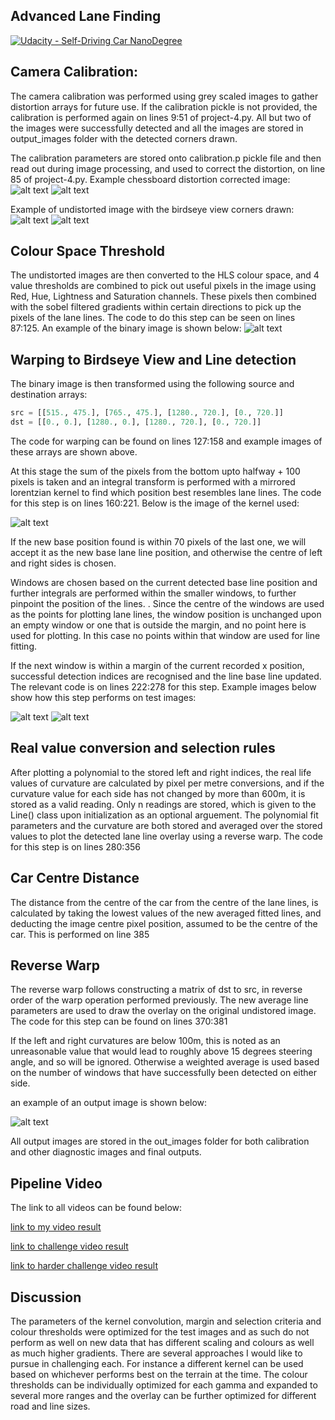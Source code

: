 ## Advanced Lane Finding
[![Udacity - Self-Driving Car NanoDegree](https://s3.amazonaws.com/udacity-sdc/github/shield-carnd.svg)](http://www.udacity.com/drive)  

Camera Calibration:
---
The camera calibration was performed using grey scaled images to gather distortion arrays for future use. 
If the calibration pickle is not provided, the calibration is performed again on lines 9:51 of project-4.py.
All but two of the images were successfully detected and all the images are stored in output_images folder 
with the detected corners drawn. 

The calibration parameters are stored onto calibration.p pickle file and then read out
during image processing, and used to correct the distortion, on line 85 of project-4.py.
Example chessboard distortion corrected image:
![alt text](camera_cal/calibration2.jpg "Originl")
![alt text](output_images/calibration2.jpg "Corrected")

Example of undistorted image with the birdseye view corners drawn:
![alt text](output_images/warp_highlighted.png "Description goes here")
![alt text](output_images/warp_highlighted2.png "Description goes here")

Colour Space Threshold
---

The undistorted images are then converted to the HLS colour space, and 4 value thresholds are combined 
to pick out useful pixels in the image using Red, Hue, Lightness and Saturation channels. 
These pixels then combined with the sobel filtered gradients within certain
directions to pick up the pixels of the lane lines. The code to do this step can be seen
on lines 87:125. An example of the binary image is shown below:
![alt text](output_images/binary_image.png "binary extracted image")

Warping to Birdseye View and Line detection
---

The binary image is then transformed using the following source and destination arrays:
```python
src = [[515., 475.], [765., 475.], [1280., 720.], [0., 720.]] 
dst = [[0., 0.], [1280., 0.], [1280., 720.], [0., 720.]]
```
The code for warping can be found on lines 127:158 and example images of these arrays are shown above.

At this stage the sum of the pixels from the bottom upto halfway + 100 pixels is taken
and an integral transform is performed with a mirrored lorentzian kernel to 
find which position best resembles lane lines. The code for this step is on lines 160:221. 
Below is the image of the kernel used:

![alt text](output_images/mirrored_lorentzian.png "kernel image")

If the new base position found is within 70 pixels of the last one, we will accept it as
the new base lane line position, and otherwise the centre of left and right sides is chosen.

Windows are chosen based on the current detected base line position and further integrals
are performed within the smaller windows, to further pinpoint the position of the lines.
. Since the centre of the windows are used as the points for plotting lane lines, the window position is unchanged upon an empty window or one that is outside the margin, and no point here is used for plotting.
In this case no points within that window are used for line fitting. 

If the next window is within a margin of the current recorded x position, successful
 detection indices are recognised and the line base line updated.
The relevant code is on lines
222:278 for this step. Example images below show how this step performs on test images:

![alt text](output_images/plotted_mask.png "plotted image")
![alt text](output_images/plotted_mask3.png "plotted image")

Real value conversion and selection rules
---

After plotting a polynomial to the stored left and right indices, the
real life values of curvature are calculated by pixel per metre conversions, and if the curvature value for each side 
has not changed by more than 600m, it is stored as a valid reading. Only n
readings are stored, which is given to the Line() class upon initialization as an optional arguement. The polynomial fit parameters
and the curvature are both stored and averaged over the stored values to plot the detected
lane line overlay using a reverse warp. The code for this step is on lines 280:356

Car Centre Distance
---

The distance from the centre of the car from the centre of the lane lines, is calculated
by taking the lowest values of the new averaged fitted lines, and deducting the image centre
pixel position, assumed to be the centre of the car. This is performed on line 385

Reverse Warp
---

The reverse warp follows constructing a matrix of dst to src, in reverse order of the 
warp operation performed previously. The new average line parameters are used to draw the overlay
 on the original undistored image. The code for this step can be found on lines 370:381

If the left and right curvatures are below 100m, this is noted as an unreasonable value that
would lead to roughly above 15 degrees steering angle, and so will be ignored. Otherwise
a weighted average is used based on the number of windows that have successfully been detected
 on either side.

an example of an output image is shown below:

![alt text](output_images/test5.jpg "plotted image")

All output images are stored in the out_images folder for both calibration and other 
diagnostic images and final outputs.

Pipeline Video
---

The link to all videos can be found below:

[link to my video result](https://drive.google.com/open?id=0B8oLHWPlmk8iZzZzTEpTWUc1c2M)

[link to challenge video result](https://drive.google.com/open?id=0B8oLHWPlmk8iOXVObDl1bnVET1k)

[link to harder challenge video result](https://drive.google.com/open?id=0B8oLHWPlmk8iVjlMLWpZSjQ4bUU)

Discussion
---
The parameters of the kernel convolution, margin and selection criteria and colour thresholds were optimized for the test 
images and as such do not perform as well on new data that has different scaling and colours as well as much higher gradients.
There are several approaches I would like to pursue in challenging each. For instance a different kernel can be used based on
whichever performs best on the terrain at the time. The colour thresholds can be individually optimized for each gamma and
expanded to several more ranges and the overlay can be further optimized for different road and line sizes.